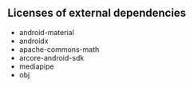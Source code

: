 ## Licenses of external dependencies
- android-material
- androidx
- apache-commons-math
- arcore-android-sdk
- mediapipe
- obj